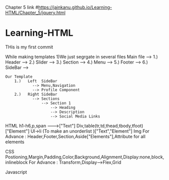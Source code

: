 Chapter 5 link
#https://jainkanu.github.io/Learning-HTML/Chapter_5/jquery.html

# Learning-HTML
THis is my first commit

While making templates
    1)We just segrgate in several files
        Main file -->
        1.)   Header -->
        2.)   Slider -->
        3.)   Section -->
        4.)   Menu -->
        5.)   Footer -->
        6.)   SideBar -->

    Our Template
        1.)   Left  SideBar
                --> Menu,Navigation
                --> Profile Component
        2.)   Right SideBar
                --> Sections
                    --> Section 1
                        --> Heading
                        --> Description
                        --> Social Media Links
HTML
    h1-h6,p,span --->["Text"]
    Div,table(tr,td,thead,tbody,tfoot) ["Element"]
    Ul->li (To make an unorderlist )["Text","Element"]
    Img
    For Advance : Header,Footer,Section,Aside["Elements"],Attribute for all elements

CSS
    Postioning,Margin,Padding,Color,Background,Alignment,Display:none,block,inlineblock
    For Advance : Transform,Display-->Flex,Grid

Javascript

